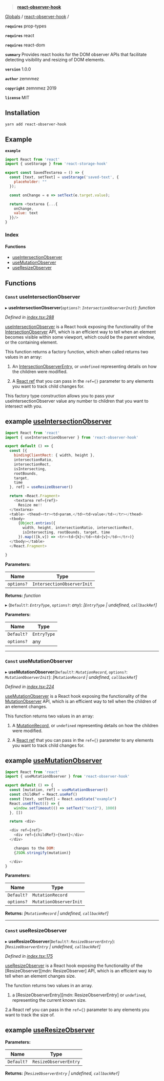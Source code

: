 > **[react-observer-hook](README.md)**

[Globals]() / [react-observer-hook](README.md) /

**`requires`** prop-types

**`requires`** react

**`requires`** react-dom

**`summary`** Provides react hooks for the DOM observer APIs that facilitate detecting visibility and resizing of DOM elements.

**`version`** 1.0.0

**`author`** zemnmez

**`copyright`** zemnmez 2019

**`license`** MIT
## Installation

```bash
yarn add react-observer-hook
```

## Example

**`example`** 

```javascript
import React from 'react'
import { useStorage } from 'react-storage-hook'

export const SavedTextarea = () => {
  const [text, setText] = useStorage('saved-text', {
    placeholder: ""
  });

  const onChange = e => setText(e.target.value);

  return <textarea {...{
    onChange,
    value: text
  }}/>
}
```

### Index

#### Functions

* [useIntersectionObserver](README.md#const-useintersectionobserver)
* [useMutationObserver](README.md#const-usemutationobserver)
* [useResizeObserver](README.md#const-useresizeobserver)

## Functions

### `Const` useIntersectionObserver

▸ **useIntersectionObserver**(`options?`: *`IntersectionObserverInit`*): *function*

*Defined in [index.tsx:288](https://github.com/Zemnmez/react-dom-observer/blob/6cb1283/src/index.tsx#L288)*

[useIntersectionObserver](README.md#const-useintersectionobserver) is a React hook exposing the functionality of the
[IntersectionObserver][mdn: IntersectionObserver] API, which is an efficient way to
tell when an element becomes visible within some viewport, which could be
the parent window, or the containing element.

This function returns a factory function, which when called returns two values in an array:

1. An [IntersectionObserverEntry][mdn: IntersectionObserverEntry], or `undefined` representing
details on how the children were modified.

2. A [React ref][react docs: react ref] that you can pass in the `ref={}`
parameter to any elements you want to track child changes for.

This factory type construction allows you to pass your useIntersectionObserver value
any number to children that you want to intersect with you.

[mdn: IntersectionObserver]: https://developer.mozilla.org/en-US/docs/Web/API/IntersectionObserver "MDN docs: IntersectionObserver"
[mdn: IntersectionObserverEntry]: https://developer.mozilla.org/en-US/docs/Web/API/IntersectionObserverEntry "MDN docs: IntersectionObserverEntry"
[react docs: react ref]: https://reactjs.org/docs/refs-and-the-dom.html "React Docs: Refs and the DOM"

## example [useIntersectionObserver](example/src/useIntersectionObserver.js)

```javascript
import React from 'react'
import { useIntersectionObserver } from 'react-observer-hook'

export default () => {
  const [{
    bindingClientRect: { width, height },
    intersectionRatio,
    intersectionRect,
    isIntersecting,
    rootBounds,
    target,
    time
  }, ref] = useResizeObserver()

  return <React.Fragment>
    <textarea ref={ref}>
      Resize me!!
  </textarea>
  <table> <thead><tr><td>param,</td><td>value</td></tr></thead>
  <tbody>
      {Object.entries({
        width, height, intersectionRatio, intersectionRect,
        isIntersecting, rootBounds, target, time
      }).map(([k,v]) => <tr><td>{k}</td><td>{v}</td></tr>)}
  </tbody></table>
  </React.Fragment>

}

```

**Parameters:**

Name | Type |
------ | ------ |
`options?` | `IntersectionObserverInit` |

**Returns:** *function*

▸ (`Default?`: *`EntryType`*, `options?`: *any*): *[`EntryType` | undefined, `callbackRef`]*

**Parameters:**

Name | Type |
------ | ------ |
`Default?` | `EntryType` |
`options?` | any |

___

### `Const` useMutationObserver

▸ **useMutationObserver**(`Default?`: *`MutationRecord`*, `options?`: *`MutationObserverInit`*): *[`MutationRecord` | undefined, `callbackRef`]*

*Defined in [index.tsx:224](https://github.com/Zemnmez/react-dom-observer/blob/6cb1283/src/index.tsx#L224)*

[useMutationObserver](README.md#const-usemutationobserver) is a React hook exposing the functionality of the
[MutationObserver][mdn: MutationObserver] API, which is an efficient way to
tell when the children of an element changes.

This function returns two values in an array:

1. A [MutationRecord][mdn: MutationRecord], or `undefined` representing
details on how the children were modified.

2. A [React ref][react docs: react ref] that you can pass in the `ref={}`
parameter to any elements you want to track child changes for.

[mdn: MutationObserver]: https://developer.mozilla.org/en-US/docs/Web/API/MutationObserver "MDN docs: MutationObserver"
[mdn: MutationRecord]: https://developer.mozilla.org/en-US/docs/Web/API/MutationRecord "MDN docs: MutationRecord"
[react docs: react ref]: https://reactjs.org/docs/refs-and-the-dom.html "React Docs: Refs and the DOM"

## example [useMutationObserver](example/src/useMutationObserver.js)

```javascript
import React from 'react'
import { useMutationObserver } from 'react-observer-hook'

export default () => {
  const [mutation, ref] = useMutationObserver()
  const childRef = React.useRef()
  const [text, setText] = React.useState("example")
  React.useEffect(() => {
    window.setTimeout(() => setText("text2"), 1000)
  }, [])

  return <div>

  <div ref={ref}>
    <div ref={childRef}>{text}</div>
  </div>

    changes to the DOM:
    {JSON.stringify(mutation)}

  </div>
}

```

**Parameters:**

Name | Type |
------ | ------ |
`Default?` | `MutationRecord` |
`options?` | `MutationObserverInit` |

**Returns:** *[`MutationRecord` | undefined, `callbackRef`]*

___

### `Const` useResizeObserver

▸ **useResizeObserver**(`Default?`: *`ResizeObserverEntry`*): *[`ResizeObserverEntry` | undefined, `callbackRef`]*

*Defined in [index.tsx:175](https://github.com/Zemnmez/react-dom-observer/blob/6cb1283/src/index.tsx#L175)*

[useResizeObserver](README.md#const-useresizeobserver) is a React hook exposing the functionality of
the [ResizeObserver][mdn: ResizeObserver] API, which is an efficient
way to tell when an element changes size.

The function returns two values in an array.

1. a [ResizeObserverEntry][mdn: ResizeObserverEntry] or `undefined`,
representing the current known size.

2.a React ref you can pass in the `ref={}` parameter to any
elements you want to track the size of.

## example [useResizeObserver](example/src/useResizeObserver.js)

**Parameters:**

Name | Type |
------ | ------ |
`Default?` | `ResizeObserverEntry` |

**Returns:** *[`ResizeObserverEntry` | undefined, `callbackRef`]*
